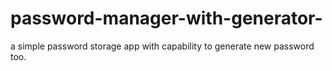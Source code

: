 # password-manager-with-generator-
a simple password storage app with capability to generate new password too.
